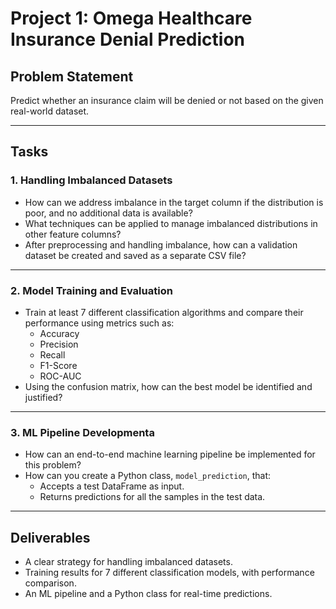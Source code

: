 # **Project 1: Omega Healthcare Insurance Denial Prediction**

## Problem Statement
Predict whether an insurance claim will be denied or not based on the given real-world dataset.

---

## Tasks

### 1. Handling Imbalanced Datasets
- How can we address imbalance in the target column if the distribution is poor, and no additional data is available?
- What techniques can be applied to manage imbalanced distributions in other feature columns?
- After preprocessing and handling imbalance, how can a validation dataset be created and saved as a separate CSV file?

---

### 2. Model Training and Evaluation
- Train at least 7 different classification algorithms and compare their performance using metrics such as:
  - Accuracy
  - Precision
  - Recall
  - F1-Score
  - ROC-AUC
- Using the confusion matrix, how can the best model be identified and justified?


---

### 3. ML Pipeline Developmenta
- How can an end-to-end machine learning pipeline be implemented for this problem?
- How can you create a Python class, `model_prediction`, that:
  - Accepts a test DataFrame as input.
  - Returns predictions for all the samples in the test data.

---

## Deliverables
- A clear strategy for handling imbalanced datasets.
- Training results for 7 different classification models, with performance comparison.
- An ML pipeline and a Python class for real-time predictions.
